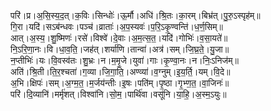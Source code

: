 

  
परि॑।प्र।अ॒सि॒स्य॒द॒त्।क॒विः।सिन्धोः॑।ऊ॒र्मौ।अधि॑।श्रि॒तः।का॒रम्।बिभ्र॑त्।पु॒रु॒ऽस्पृह॑म्॥  
गि॒रा।यदि॑।सऽब॑न्धवः।पञ्च॑।व्राताः॑।अ॒प॒स्यवः॑।प॒रि॒ऽकृ॒ण्वन्ति॑।ध॒र्ण॒सिम्॥  
आत्।अ॒स्य॒।शु॒ष्मिणः॑।रसे॑।विश्वे॑।दे॒वाः।अ॒म॒त्स॒त॒।यदि॑।गोभिः॑।व॒सा॒यते॑॥  
नि॒ऽरि॒णा॒नः।वि।धा॒व॒ति॒।जह॑त्।शर्या॑णि।तान्वा॑।अत्र॑।सम्।जि॒घ्र॒ते॒।यु॒जा॥  
न॒प्तीभिः॑।यः।वि॒वस्व॑तः।शु॒भ्रः।न।म॒मृ॒जे।युवा॑।गाः।कृ॒ण्वा॒नः।न।निः॒ऽनिज॑म्॥  
अति॑।श्रि॒ती।ति॒र॒श्चता॑।ग॒व्या।जि॒गा॒ति॒।अण्व्या॑।व॒ग्नुम्।इ॒य॒र्ति॒।यम्।वि॒दे॥  
अ॒भि।क्षिपः॑।सम्।अ॒ग्म॒त॒।म॒र्जय॑न्तीः।इ॒षः।पति॑म्।पृ॒ष्ठा।गृ॒भ्ण॒त॒।वा॒जिनः॑॥  
परि॑।दि॒व्यानि॑।मर्मृ॑शत्।विश्वा॑नि।सो॒म॒।पार्थि॑वा।वसू॑नि।या॒हि॒।अ॒स्म॒ऽयुः॥  
